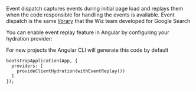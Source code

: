 Event dispatch captures events during initial page load and replays them when the code responsible for handling the events is available. Event dispatch is the same [library](https://github.com/angular/angular/tree/main/packages/core/primitives/event-dispatch) that the Wiz team developed for Google Search

You can enable event replay feature in Angular by configuring your hydration provider:

For new projects the Angular CLI will generate this code by default  
```
bootstrapApplication(App, {  
  providers: [  
    provideClientHydration(withEventReplay())  
  ]  
});
```
